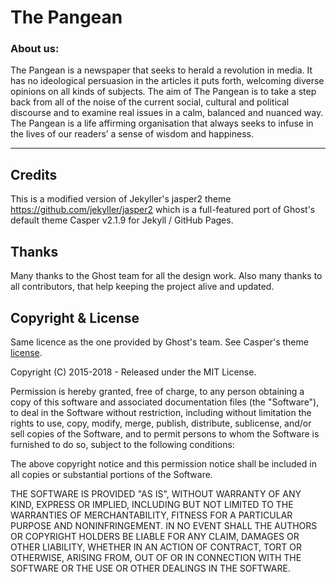 # The Pangean
### About us:

The Pangean is a newspaper that seeks to herald a revolution in media. It has no ideological persuasion in the articles it puts forth, welcoming diverse opinions on all kinds of subjects. The aim of The Pangean is to take a step back from all of the noise of the current social, cultural and political discourse and to examine real issues in a calm, balanced and nuanced way. The Pangean is a life affirming organisation that always seeks to infuse in the lives of our readers’ a sense of wisdom and happiness.

------
## Credits

This is a modified version of Jekyller's jasper2 theme https://github.com/jekyller/jasper2 which is a full-featured port of Ghost's default theme Casper v2.1.9 for Jekyll / GitHub Pages.

## Thanks


Many thanks to the Ghost team for all the design work. Also many thanks to all contributors,
that help keeping the project alive and updated.


## Copyright & License

Same licence as the one provided by Ghost's team. See Casper's theme [license](GHOST.txt).

Copyright (C) 2015-2018 - Released under the MIT License.

Permission is hereby granted, free of charge, to any person obtaining a copy of this software and associated documentation files (the "Software"), to deal in the Software without restriction, including without limitation the rights to use, copy, modify, merge, publish, distribute, sublicense, and/or sell copies of the Software, and to permit persons to whom the Software is furnished to do so, subject to the following conditions:

The above copyright notice and this permission notice shall be included in all copies or substantial portions of the Software.

THE SOFTWARE IS PROVIDED "AS IS", WITHOUT WARRANTY OF ANY KIND, EXPRESS OR IMPLIED, INCLUDING BUT NOT LIMITED TO THE WARRANTIES OF MERCHANTABILITY, FITNESS FOR A PARTICULAR PURPOSE AND
NONINFRINGEMENT. IN NO EVENT SHALL THE AUTHORS OR COPYRIGHT HOLDERS BE LIABLE FOR ANY CLAIM, DAMAGES OR OTHER LIABILITY, WHETHER IN AN ACTION OF CONTRACT, TORT OR OTHERWISE, ARISING FROM, OUT OF OR IN CONNECTION WITH THE SOFTWARE OR THE USE OR OTHER DEALINGS IN THE SOFTWARE.
